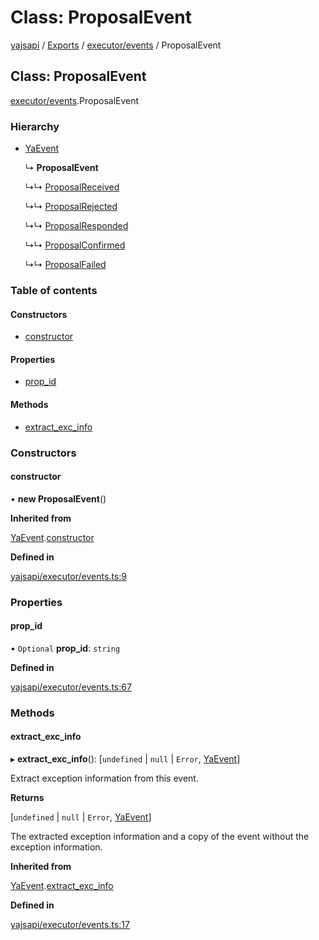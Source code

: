 # Class: ProposalEvent

[yajsapi](../yajsapi.md) / [Exports](../modules/) / [executor/events](../modules/executor_events.md) / ProposalEvent

## Class: ProposalEvent

[executor/events](../modules/executor_events.md).ProposalEvent

### Hierarchy

* [YaEvent](executor_events.yaevent.md)

  ↳ **ProposalEvent**

  ↳↳ [ProposalReceived](executor_events.proposalreceived.md)

  ↳↳ [ProposalRejected](executor_events.proposalrejected.md)

  ↳↳ [ProposalResponded](executor_events.proposalresponded.md)

  ↳↳ [ProposalConfirmed](executor_events.proposalconfirmed.md)

  ↳↳ [ProposalFailed](executor_events.proposalfailed.md)

### Table of contents

#### Constructors

* [constructor](executor_events.proposalevent.md#constructor)

#### Properties

* [prop\_id](executor_events.proposalevent.md#prop_id)

#### Methods

* [extract\_exc\_info](executor_events.proposalevent.md#extract_exc_info)

### Constructors

#### constructor

• **new ProposalEvent**\(\)

**Inherited from**

[YaEvent](executor_events.yaevent.md).[constructor](executor_events.yaevent.md#constructor)

**Defined in**

[yajsapi/executor/events.ts:9](https://github.com/golemfactory/yajsapi/blob/8f42a91/yajsapi/executor/events.ts#L9)

### Properties

#### prop\_id

• `Optional` **prop\_id**: `string`

**Defined in**

[yajsapi/executor/events.ts:67](https://github.com/golemfactory/yajsapi/blob/8f42a91/yajsapi/executor/events.ts#L67)

### Methods

#### extract\_exc\_info

▸ **extract\_exc\_info**\(\): \[`undefined` \| `null` \| `Error`, [YaEvent](executor_events.yaevent.md)\]

Extract exception information from this event.

**Returns**

\[`undefined` \| `null` \| `Error`, [YaEvent](executor_events.yaevent.md)\]

The extracted exception information and a copy of the event without the exception information.

**Inherited from**

[YaEvent](executor_events.yaevent.md).[extract\_exc\_info](executor_events.yaevent.md#extract_exc_info)

**Defined in**

[yajsapi/executor/events.ts:17](https://github.com/golemfactory/yajsapi/blob/8f42a91/yajsapi/executor/events.ts#L17)

